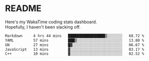 # README

Here's my WakaTime coding stats dashboard.  
Hopefully, I haven't been slacking off.

<!--START_SECTION:waka-->

```txt
Markdown     4 hrs 44 mins   █████████████████▒░░░░░░░   68.72 %
YAML         57 mins         ███▒░░░░░░░░░░░░░░░░░░░░░   13.80 %
GN           27 mins         █▓░░░░░░░░░░░░░░░░░░░░░░░   06.67 %
JavaScript   13 mins         ▓░░░░░░░░░░░░░░░░░░░░░░░░   03.17 %
C++          10 mins         ▓░░░░░░░░░░░░░░░░░░░░░░░░   02.52 %
```

<!--END_SECTION:waka-->